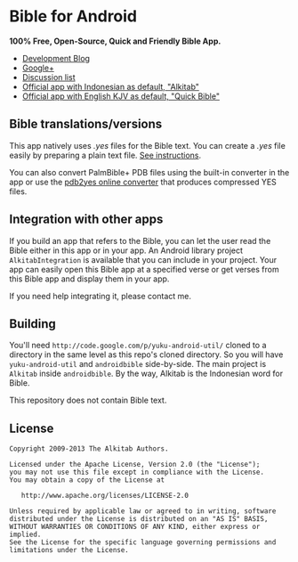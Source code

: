Bible for Android
=================

**100% Free, Open-Source, Quick and Friendly Bible App.**

- <a href="http://androidbible.blogspot.com">Development Blog</a>
- <a href="https://plus.google.com/109017775855333478187">Google+</a>
- <a href="http://groups.google.com/group/androidbible">Discussion list</a>
- <a href="https://play.google.com/store/apps/details?id=yuku.alkitab">Official app with Indonesian as default, "Alkitab"</a>
- <a href="https://play.google.com/store/apps/details?id=yuku.alkitab.kjv">Official app with English KJV as default, "Quick Bible"</a>

Bible translations/versions
---------------------------

This app natively uses *.yes* files for the Bible text. You can create a *.yes* file easily by preparing a plain text file. <a href="http://goo.gl/QEw0j">See instructions</a>.

You can also convert PalmBible+ PDB files using the built-in converter in the app or use the <a href="http://pdb2yes.alkitab-host.appspot.com/">pdb2yes online converter</a> 
that produces compressed YES files.

Integration with other apps
---------------------------

If you build an app that refers to the Bible, you can let the user read the Bible either in this app or in your app.
An Android library project `AlkitabIntegration` is available that you can include in your project. Your app can easily 
open this Bible app at a specified verse or get verses from this Bible app and display them in your app.

If you need help integrating it, please contact me.

Building
--------

You'll need `http://code.google.com/p/yuku-android-util/` cloned to a directory in the same level
as this repo's cloned directory. So you will have `yuku-android-util` and `androidbible` side-by-side. 
The main project is `Alkitab` inside `androidbible`. By the way, Alkitab is the Indonesian word for Bible.

This repository does not contain Bible text.

License
--------

    Copyright 2009-2013 The Alkitab Authors.

    Licensed under the Apache License, Version 2.0 (the "License");
    you may not use this file except in compliance with the License.
    You may obtain a copy of the License at

       http://www.apache.org/licenses/LICENSE-2.0

    Unless required by applicable law or agreed to in writing, software
    distributed under the License is distributed on an "AS IS" BASIS,
    WITHOUT WARRANTIES OR CONDITIONS OF ANY KIND, either express or implied.
    See the License for the specific language governing permissions and
    limitations under the License.

